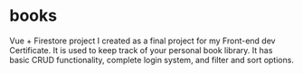 # books
Vue + Firestore project I created as a final project for my Front-end dev Certificate. It is used to keep track of your personal book library. It has basic CRUD functionality, complete login system, and filter and sort options.
